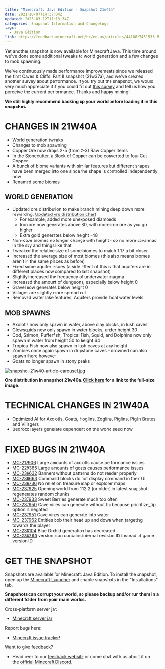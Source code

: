```yaml
---
title: "Minecraft: Java Edition - Snapshot 21w40a"
date: 2021-10-07T14:37:04Z
updated: 2025-03-12T11:13:34Z
categories: Snapshot Information and Changelogs
tags:
  - Java Edition
link: https://feedback.minecraft.net/hc/en-us/articles/4410827451533-Minecraft-Java-Edition-Snapshot-21w40a
---
```


Yet another snapshot is now available for Minecraft Java. This time around we've done some additional tweaks to world generation and a few changes to mob spawning.

We've continuously made performance improvements since we released the first Caves & Cliffs: Part II snapshot (21w37a), and we've created another survey about performance. If you try out the snapshot, we would very much appreciate it if you could fill out [this survey](http://aka.ms/MCPerfPoll) and tell us how you perceive the current performance. Thanks and happy mining!

**We still highly recommend backing up your world before loading it in this snapshot.**

# CHANGES IN 21W40A

- World generation tweaks
- Changes to mob spawning
- Copper Ore now drops 2-5 (from 2-3) Raw Copper items
- In the Stonecutter, a Block of Copper can be converted to four Cut Copper
- A bunch of biome variants with similar features but different shapes have been merged into one since the shape is controlled independently now
- Renamed some biomes

## WORLD GENERATION

- Updated ore distribution to make branch mining deep down more rewarding. [Updated ore distribution chart](https://images.ctfassets.net/8y6ykjruobr4/29MoVuTVm4HDgaYuRaEyZW/65db8f6a4c66f54fb47df33c999a7f2e/snapshot-21w-40a-ore-distribution-6th_iteration.jpg)
  - For example, added more unexposed diamonds
  - Iron ore now generates above 80, with more iron ore as you go higher
  - Extra gold generates below height -48
- Non-cave biomes no longer change with height - so no more savannas in the sky and things like that
- Tweaked the relative size of some biomes to match 1.17 a bit closer.
- Increased the average size of most biomes (this also means biomes aren’t in the same places as before)
- Fixed some aquifer issues (a side effect of this is that aquifers are in different places now compared to last snapshot)
- Slightly increased the frequency of underwater magma
- Increased the amount of dungeons, especially below height 0
- Gravel now generates below height 0
- Villages are slightly more spread out
- Removed water lake features, Aquifers provide local water levels

## MOB SPAWNS

- Axolotls now only spawn in water, above clay blocks, in lush caves
- Glowsquids now only spawn in water blocks, under height 30
- Cod, Salmon, Pufferfish, Tropical Fish, Squid, and Dolphins now only spawn in water from height 50 to height 64
- Tropical Fish now also spawn in lush caves at any height
- Zombies once again spawn in dripstone caves – drowned can also spawn there however
- Goats no longer spawn in stony peaks  
    

![snapshot-21w40-article-carousel.jpg](https://feedback.minecraft.net/hc/article_attachments/4410832167821/snapshot-21w40-article-carousel.jpg)

**Ore distribution in snapshot 21w40a. [Click here](https://images.ctfassets.net/8y6ykjruobr4/29MoVuTVm4HDgaYuRaEyZW/65db8f6a4c66f54fb47df33c999a7f2e/snapshot-21w-40a-ore-distribution-6th_iteration.jpg) for a link to the full-size image.** 

# TECHNICAL CHANGES IN 21W40A

- Optimized AI for Axolotls, Goats, Hoglins, Zoglins, Piglins, Piglin Brutes and Villagers
- Bedrock layers generate dependent on the world seed now

# FIXED BUGS IN 21W40A

- [MC-217906](https://bugs.mojang.com/browse/MC-217906) Large amounts of axolotls cause performance issues
- [MC-229365](https://bugs.mojang.com/browse/MC-229365) Large amounts of goats causes performance issues
- [MC-236632](https://bugs.mojang.com/browse/MC-236632) Banners without patterns do not render properly
- [MC-236663](https://bugs.mojang.com/browse/MC-236663) Command blocks do not display command in their UI
- [MC-236736](https://bugs.mojang.com/browse/MC-236736) No relief on treasure map or explorer maps
- [MC-237925](https://bugs.mojang.com/browse/MC-237925) Opening world from 1.12.2 (or older) in latest snapshot regenerates random chunks
- [MC-237933](https://bugs.mojang.com/browse/MC-237933) Sweet Berries generate much too often
- [MC-237950](https://bugs.mojang.com/browse/MC-237950) Cave vines can generate without tip because prioritize_tip option is negated
- [MC-237951](https://bugs.mojang.com/browse/MC-237951) Cave vines can generate into water
- [MC-237962](https://bugs.mojang.com/browse/MC-237962) Entities bob their head up and down when targeting towards the player
- [MC-238104](https://bugs.mojang.com/browse/MC-238104) Blue Orchid generation has decreased
- [MC-238265](https://bugs.mojang.com/browse/MC-238265) version.json contains internal revision ID instead of game version ID

# GET THE SNAPSHOT

Snapshots are available for Minecraft: Java Edition. To install the snapshot, open up the [Minecraft Launcher](https://www.minecraft.net/download.html) and enable snapshots in the "Installations" tab.

**Snapshots can corrupt your world, so please backup and/or run them in a different folder from your main worlds.**

Cross-platform server jar:

- [Minecraft server jar](https://launcher.mojang.com/v1/objects/84496ec4beeeae34a448b99f3e3d890066f6807f/server.jar)

Report bugs here:

- [Minecraft issue tracker](https://bugs.mojang.com/browse/MC)!

Want to give feedback?

- Head over to our [feedback website](https://aka.ms/CavesCliffsFeedback?ref=minecraftnet) or come chat with us about it on the [official Minecraft Discord](https://discordapp.com/invite/minecraft).

